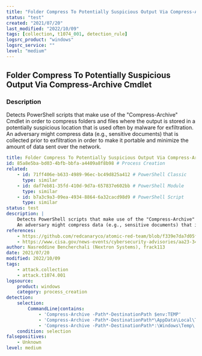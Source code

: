 ```yaml
---
title: "Folder Compress To Potentially Suspicious Output Via Compress-Archive Cmdlet"
status: "test"
created: "2021/07/20"
last_modified: "2022/10/09"
tags: [collection, t1074_001, detection_rule]
logsrc_product: "windows"
logsrc_service: ""
level: "medium"
---
```


## Folder Compress To Potentially Suspicious Output Via Compress-Archive Cmdlet

### Description

Detects PowerShell scripts that make use of the "Compress-Archive" Cmdlet in order to compress folders and files where the output is stored in a potentially suspicious location that is used often by malware for exfiltration.
An adversary might compress data (e.g., sensitive documents) that is collected prior to exfiltration in order to make it portable and minimize the amount of data sent over the network.


```yml
title: Folder Compress To Potentially Suspicious Output Via Compress-Archive Cmdlet
id: 85a8e5ba-bd03-4bfb-bbfa-a4409a8f8b98 # Process Creation
related:
    - id: 71ff406e-b633-4989-96ec-bc49d825a412 # PowerShell Classic
      type: similar
    - id: daf7eb81-35fd-410d-9d7a-657837e602bb # PowerShell Module
      type: similar
    - id: b7a3c9a3-09ea-4934-8864-6a32cacd98d9 # PowerShell Script
      type: similar
status: test
description: |
    Detects PowerShell scripts that make use of the "Compress-Archive" Cmdlet in order to compress folders and files where the output is stored in a potentially suspicious location that is used often by malware for exfiltration.
    An adversary might compress data (e.g., sensitive documents) that is collected prior to exfiltration in order to make it portable and minimize the amount of data sent over the network.
references:
    - https://github.com/redcanaryco/atomic-red-team/blob/f339e7da7d05f6057fdfcdd3742bfcf365fee2a9/atomics/T1074.001/T1074.001.md
    - https://www.cisa.gov/news-events/cybersecurity-advisories/aa23-347a
author: Nasreddine Bencherchali (Nextron Systems), frack113
date: 2021/07/20
modified: 2022/10/09
tags:
    - attack.collection
    - attack.t1074.001
logsource:
    product: windows
    category: process_creation
detection:
    selection:
        CommandLine|contains:
            - 'Compress-Archive -Path*-DestinationPath $env:TEMP'
            - 'Compress-Archive -Path*-DestinationPath*\AppData\Local\Temp\'
            - 'Compress-Archive -Path*-DestinationPath*:\Windows\Temp\'
    condition: selection
falsepositives:
    - Unknown
level: medium

```
